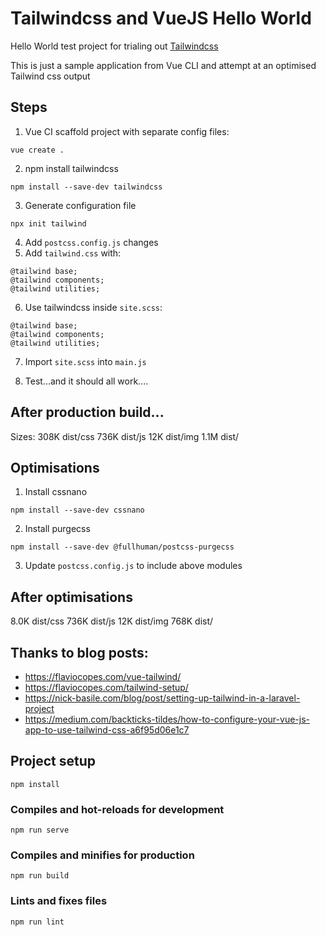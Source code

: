 # Tailwindcss and VueJS Hello World

Hello World test project for trialing out [Tailwindcss](https://tailwindcss.com)

This is just a sample application from Vue CLI and attempt at an optimised Tailwind css output

## Steps
1. Vue CI scaffold project with separate config files:
```
vue create .
```

2. npm install tailwindcss
```
npm install --save-dev tailwindcss
```

3. Generate configuration file
```
npx init tailwind
```

4. Add `postcss.config.js` changes
5. Add `tailwind.css` with:
```
@tailwind base;
@tailwind components;
@tailwind utilities;
```

6. Use tailwindcss inside `site.scss`:
```
@tailwind base;
@tailwind components;
@tailwind utilities;
```

7. Import `site.scss` into `main.js`

8. Test...and it should all work....

## After production build...
Sizes:
308K    dist/css
736K    dist/js
12K     dist/img
1.1M    dist/

## Optimisations
1. Install cssnano
```
npm install --save-dev cssnano
```

2. Install purgecss
```
npm install --save-dev @fullhuman/postcss-purgecss
```

3. Update `postcss.config.js` to include above modules


## After optimisations
8.0K    dist/css
736K    dist/js
12K     dist/img
768K    dist/



## Thanks to blog posts:
- https://flaviocopes.com/vue-tailwind/
- https://flaviocopes.com/tailwind-setup/
- https://nick-basile.com/blog/post/setting-up-tailwind-in-a-laravel-project
- https://medium.com/backticks-tildes/how-to-configure-your-vue-js-app-to-use-tailwind-css-a6f95d06e1c7


## Project setup
```
npm install
```

### Compiles and hot-reloads for development
```
npm run serve
```

### Compiles and minifies for production
```
npm run build
```

### Lints and fixes files
```
npm run lint
```
